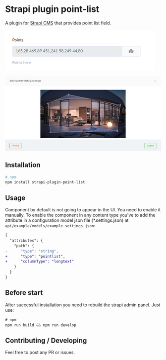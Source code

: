# Strapi plugin point-list

A plugin for [Strapi CMS](https://github.com/strapi/strapi) that provides point list field.

![Preview-field](preview-field.png)

![Preview](preview.png)

## Installation

```bash
# npm
npm install strapi-plugin-point-list
```

## Usage

Component by default is not going to appear in the UI. You need to enable it manually. To enable the component in any content type you've to add the attribute in a configuration model json file (*.settings.json) at `api/example/models/example.settings.json`:

```diff
{
  "attributes": {
    "path": {
-      "type": "string",
+      "type": "pointlist",
+      "columnType": "longtext"
    }
  }
}
```

## Before start

After successful installation you need to rebuild the strapi admin panel. Just use:

```js
# npm
npm run build && npm run develop
```

## Contributing / Developing

Feel free to post any PR or issues.
